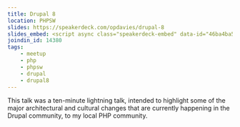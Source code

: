 ```yaml
---
title: Drupal 8
location: PHPSW
slides: https://speakerdeck.com/opdavies/drupal-8
slides_embed: <script async class="speakerdeck-embed" data-id="46ba4ba577d94a32b7abdade610ceb69" data-ratio="1.29456384323641" src="//speakerdeck.com/assets/embed.js"></script>
joindin_id: 14380
tags:
    - meetup
    - php
    - phpsw
    - drupal
    - drupal8
---
```

This talk was a ten-minute lightning talk, intended to highlight some of the major architectural and cultural changes
that are currently happening in the Drupal community, to my local PHP community.
